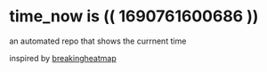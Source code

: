 # time_now is (( 1690761600686 ))

an automated repo that shows the currnent time

inspired by [breakingheatmap](https://github.com/breakingheatmap/breakingheatmap)
